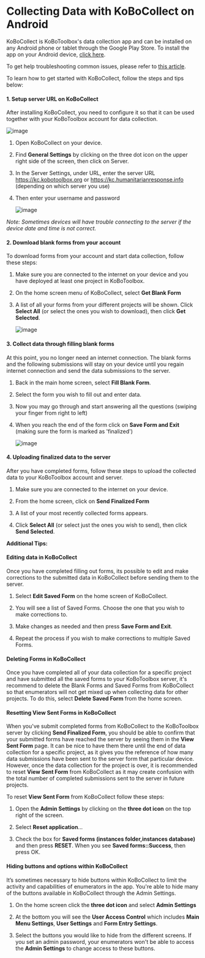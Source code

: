 # Collecting Data with KoBoCollect on Android

KoBoCollect is KoBoToolbox's data collection app and can be installed on any Android phone or tablet through the Google Play Store. To install the app on your Android device, [click here](https://play.google.com/store/apps/details?id=org.koboc.collect.android).

To get help troubleshooting common issues, please refer to [this article](troubleshooting_kobocollect.html).

To learn how to get started with KoBoCollect, follow the steps and tips below:

#### **1. Setup server URL on KoBoCollect**

After installing KoBoCollect, you need to configure it so that it can be used together with your KoBoToolbox account for data collection.

![image](/images/kobocollect_android/server_url.jpg)

1. Open KoBoCollect on your device.

2. Find **General Settings** by clicking on the three dot icon on the upper right side of the screen, then click on Server.

3. In the Server Settings, under URL, enter the server URL https://kc.kobotoolbox.org or https://kc.humanitarianresponse.info (depending on which server you use)

4. Then enter your username and password

    ![image](/images/kobocollect_android/login.jpg)

_Note: Sometimes devices will have trouble connecting to the server if the device date and time is not correct._

#### **2. Download blank forms from your account**

To download forms from your account and start data collection, follow these steps:

1. Make sure you are connected to the internet on your device and you have deployed at least one project in KoBoToolbox.

2. On the home screen menu of KoBoCollect, select **Get Blank Form**

3. A list of all your forms from your different projects will be shown. Click **Select All** (or select the ones you wish to download), then click **Get Selected**.

    ![image](/images/kobocollect_android/blank_form.jpg)

#### **3. Collect data through filling blank forms**

At this point, you no longer need an internet connection. The blank forms and the following submissions will stay on your device until you regain internet connection and send the data submissions to the server. 

1. Back in the main home screen, select **Fill Blank Form**.

2. Select the form you wish to fill out and enter data. 

3. Now you may go through and start answering all the questions (swiping your finger from right to left)

4. When you reach the end of the form click on **Save Form and Exit** (making sure the form is marked as 'finalized')  

    ![image](/images/kobocollect_android/save_exit.jpg)

#### **4. Uploading finalized data to the server**

After you have completed forms, follow these steps to upload the collected data to your KoBoToolbox account and server. 

1. Make sure you are connected to the internet on your device.

2. From the home screen, click on **Send Finalized Form**

3. A list of your most recently collected forms appears.

4. Click **Select All** (or select just the ones you wish to send), then click **Send Selected**.

**Additional Tips:**

#### **Editing data in KoBoCollect**

Once you have completed filling out forms, its possible to edit and make corrections to the submitted data in KoBoCollect before sending them to the server. 

1. Select **Edit Saved Form** on the home screen of KoBoCollect.

2. You will see a list of Saved Forms. Choose the one that you wish to make corrections to.

3. Make changes as needed and then press **Save Form and Exit**. 

4. Repeat the process if you wish to make corrections to multiple Saved Forms. 

#### **Deleting Forms in KoBoCollect**

Once you have completed all of your data collection for a specific project and have submitted all the saved forms to your KoBoToolbox server, it's recommend to delete the Blank Forms and Saved Forms from KoBoCollect so that enumerators will not get mixed up when collecting data for other projects. To do this, select **Delete Saved Form** from the home screen. 

#### **Resetting View Sent Forms in KoBoCollect**

When you've submit completed forms from KoBoCollect to the KoBoToolbox server by clicking **Send Finalized Form**, you should be able to confirm that your submitted forms have reached the server by seeing them in the **View Sent Form** page. It can be nice to have them there until the end of data collection for a specific project, as it gives you the reference of how many data submissions have been sent to the server form that particular device. However, once the data collection for the project is over, it is recommended to reset **View Sent Form** from KoBoCollect as it may create confusion with the total number of completed submissions sent to the server in future projects. 

To reset **View Sent Form** from KoBoCollect follow these steps:

1. Open the **Admin Settings** by clicking on the **three dot icon** on the top right of the screen. 

2. Select **Reset application**... 

3. Check the box for **Saved forms (instances folder,instances database)** and then press **RESET**. When you see **Saved forms::Success**, then press OK.

#### **Hiding buttons and options within KoBoCollect**

It’s sometimes necessary to hide buttons within KoBoCollect to limit the activity and capabilities of enumerators in the app. You're able to hide many of the buttons available in KoBoCollect through the Admin Settings.

1. On the home screen click the **three dot icon** and select **Admin Settings**

2. At the bottom you will see the **User Access Control** which includes **Main Menu Settings**, **User Settings** and **Form Entry Settings**.

3. Select the buttons you would like to hide from the different screens. If you set an admin password, your enumerators won't be able to access the **Admin Settings** to change access to these buttons.
